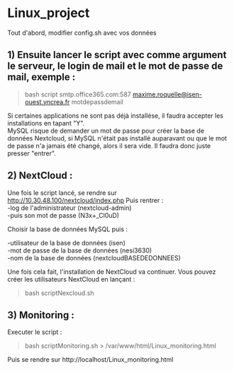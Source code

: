 # Linux_project
Tout d'abord, modifier config.sh avec vos données

## 1) Ensuite lancer le script avec comme argument le serveur, le login de mail et le mot de passe de mail, exemple :
>bash script smtp.office365.com:587 maxime.roquelle@isen-ouest.yncrea.fr motdepassdemail

Si certaines applications ne sont pas déjà installése, il faudra accepter les installations en tapant "Y".<br>
MySQL risque de demander un mot de passe pour créer la base de données Nextcloud, si MySQL n'était pas installé auparavant ou que le mot de passe n'a jamais été changé, alors il sera vide. Il faudra donc juste presser "entrer".

## 2) NextCloud :

Une fois le script lancé, se rendre sur http://10.30.48.100/nextcloud/index.php
Puis rentrer :<br>
-log de l'administrateur (nextcloud-admin)<br>
-puis son mot de passe (N3x+_Cl0uD)<br>

Choisir la base de données MySQL puis :

-utilisateur de la base de données (isen)<br>
-mot de passe de la base de données (nesi3630)<br>
-nom de la base de données (nextcloudBASEDEDONNEES)<br>

Une fois cela fait, l'installation de NextCloud va continuer. Vous pouvez créer les utilisateurs NextCloud en lançant :
>bash scriptNexcloud.sh

## 3) Monitoring : 

Executer le script :
>bash scriptMonitoring.sh > /var/www/html/Linux_monitoring.html

Puis se rendre sur http://localhost/Linux_monitoring.html
